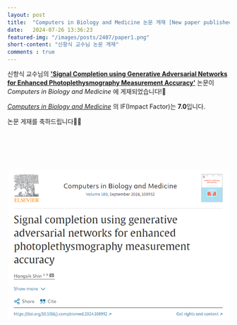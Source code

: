 ```yaml
---
layout: post 
title:  "Computers in Biology and Medicine 논문 게재 [New paper published]"
date:   2024-07-26 13:36:23
featured-img: "/images/posts/2407/paper1.png"
short-content: "신항식 교수님 논문 게재"
comments : true
---
```



신항식 교수님의 [**'Signal Completion using Generative Adversarial Networks for Enhanced Photoplethysmography Measurement Accuracy'**](https://www.sciencedirect.com/science/article/pii/S0010482524010370) 논문이 *Computers in Biology and Medicine* 에 게재되었습니다!🎊

[*Computers in Biology and Medicine*](https://www.sciencedirect.com/journal/computers-in-biology-and-medicine) 의 IF(Impact Factor)는 **7.0**입니다.


논문 게재를 축하드립니다🥳🎉

<br>

<span class="image featured"><img src="/images/posts/2407/paper2.png" alt="" style='height: 450px; object-fit: contain;'></span>



